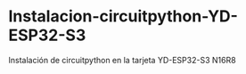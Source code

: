 # Instalacion-circuitpython-YD-ESP32-S3
Instalación de circuitpython en la tarjeta YD-ESP32-S3 N16R8
